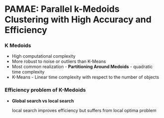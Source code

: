 # PAMAE: Parallel k-Medoids Clustering with High Accuracy and Efficiency

### K Medoids

* High computational complexity
* More robust to noise or outliers than K-Means
* Most common realization - **Partitioning Around Medoids** - quadratic time complexity
* K-Means - Linear time complexity with respect to the number of objects



### Efficiency problem of K-Medoids

* **Global search vs local search**

  local search improves efficiency but suffers from local optima problem

  

